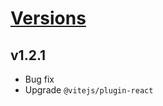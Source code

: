 # [Versions](https://github.com/Tracktor/treege-consumer/releases)

## v1.2.1

- Bug fix
- Upgrade `@vitejs/plugin-react`
